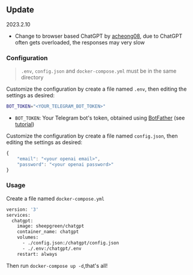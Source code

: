 ## Update
2023.2.10
* Change to browser based ChatGPT by [acheong08](https://github.com/acheong08/ChatGPT), due to ChatGPT often gets overloaded, the responses may very slow
### Configuration
> `.env`, `config.json` and `docker-compose.yml` must be in the same directory

Customize the configuration by create a file named `.env`, then editing the settings as desired:
```bash
BOT_TOKEN="<YOUR_TELEGRAM_BOT_TOKEN>"
```
* `BOT_TOKEN`: Your Telegram bot's token, obtained using [BotFather](http://t.me/botfather) (see [tutorial](https://core.telegram.org/bots/tutorial#obtain-your-bot-token))

Customize the configuration by create a file named `config.json`, then editing the settings as desired:
```js
{
    "email": "<your openai email>",
    "password": "<your openai password>"
}
```

### Usage
Create a file named `docker-compose.yml`
```bash
version: '3'
services:
  chatgpt:
    image: sheepgreen/chatgpt
    container_name: chatgpt
    volumes:
      - ./config.json:/chatgpt/config.json
      - ./.env:/chatgpt/.env
    restart: always
```
Then run `docker-compose up -d`,that's all!
